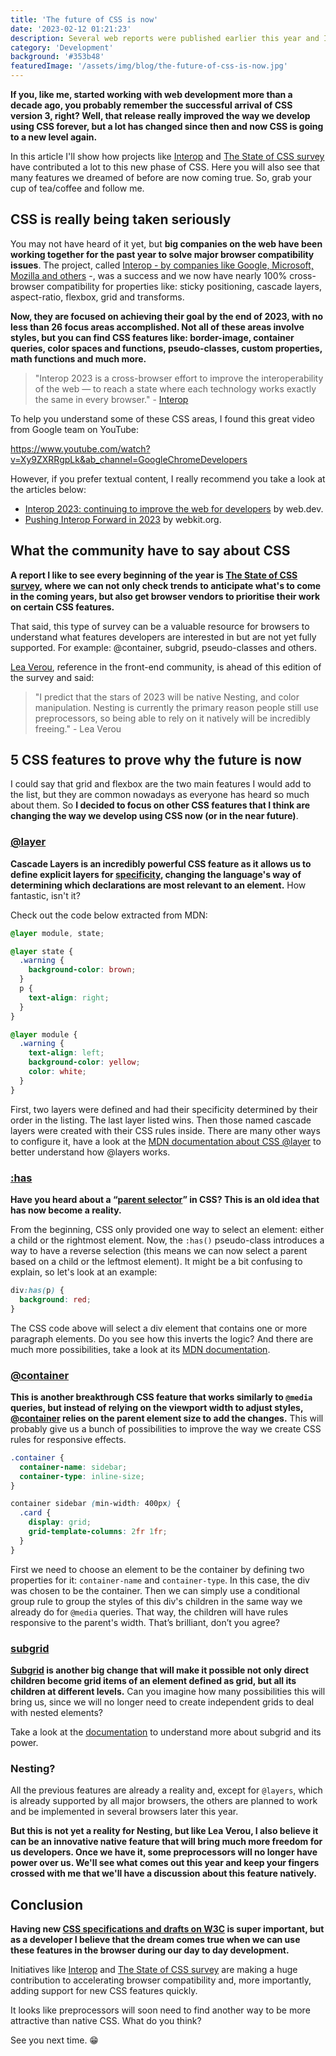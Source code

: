 ```yaml
---
title: 'The future of CSS is now'
date: '2023-02-12 01:21:23'
description: Several web reports were published earlier this year and I'll give you a rundown of what's happening around CSS and what are the best features we can look forward to this year.
category: 'Development'
background: '#353b48'
featuredImage: '/assets/img/blog/the-future-of-css-is-now.jpg'
---
```


**If you, like me, started working with web development more than a decade ago, you probably remember the successful arrival of CSS version 3, right? Well, that release really improved the way we develop using CSS forever, but a lot has changed since then and now CSS is going to a new level again.**

In this article I'll show how projects like [Interop](https://wpt.fyi/interop-2023) and [The State of CSS survey](https://2022.stateofcss.com/en-US/) have contributed a lot to this new phase of CSS. Here you will also see that many features we dreamed of before are now coming true. So, grab your cup of tea/coffee and follow me.

## CSS is really being taken seriously

You may not have heard of it yet, but **big companies on the web have been working together for the past year to solve major browser compatibility issues**. The project, called [Interop - by companies like Google, Microsoft, Mozilla and others](https://wpt.fyi/interop-2023) -, was a success and we now have nearly 100% cross-browser compatibility for properties like: sticky positioning, cascade layers, aspect-ratio, flexbox, grid and transforms.

**Now, they are focused on achieving their goal by the end of 2023, with no less than 26 focus areas accomplished. Not all of these areas involve styles, but you can find CSS features like: border-image, container queries, color spaces and functions, pseudo-classes, custom properties, math functions and much more.**

> "Interop 2023 is a cross-browser effort to improve the interoperability of the web — to reach a state where each technology works exactly the same in every browser." - [Interop](https://wpt.fyi/interop-2023)

To help you understand some of these CSS areas, I found this great video from Google team on YouTube:

https://www.youtube.com/watch?v=Xy9ZXRRgpLk&ab_channel=GoogleChromeDevelopers

However, if you prefer textual content, I really recommend you take a look at the articles below:

- [Interop 2023: continuing to improve the web for developers](https://web.dev/interop-2023/) by web.dev.
- [Pushing Interop Forward in 2023](https://webkit.org/blog/13706/interop-2023/) by webkit.org.

## What the community have to say about CSS

**A report I like to see every beginning of the year is [The State of CSS survey](https://2022.stateofcss.com/en-US/), where we can not only check trends to anticipate what's to come in the coming years, but also get browser vendors to prioritise their work on certain CSS features.**

That said, this type of survey can be a valuable resource for browsers to understand what features developers are interested in but are not yet fully supported. For example: @container, subgrid, pseudo-classes and others.

[Lea Verou](https://lea.verou.me/), reference in the front-end community, is ahead of this edition of the survey and said:

> "I predict that the stars of 2023 will be native Nesting, and color manipulation. Nesting is currently the primary reason people still use preprocessors, so being able to rely on it natively will be incredibly freeing." - Lea Verou

## 5 CSS features to prove why the future is now

I could say that grid and flexbox are the two main features I would add to the list, but they are common nowadays as everyone has heard so much about them. So **I decided to focus on other CSS features that I think are changing the way we develop using CSS now (or in the near future)**.

### [@layer](https://developer.mozilla.org/en-US/docs/Web/CSS/@layer)

**Cascade Layers is an incredibly powerful CSS feature as it allows us to define explicit layers for [specificity](https://developer.mozilla.org/en-US/docs/Web/CSS/Specificity), changing the language's way of determining which declarations are most relevant to an element.** How fantastic, isn't it?

Check out the code below extracted from MDN:

```css
@layer module, state;

@layer state {
  .warning {
    background-color: brown;
  }
  p {
    text-align: right;
  }
}

@layer module {
  .warning {
    text-align: left;
    background-color: yellow;
    color: white;
  }
}
```

First, two layers were defined and had their specificity determined by their order in the listing. The last layer listed wins. Then those named cascade layers were created with their CSS rules inside. There are many other ways to configure it, have a look at the [MDN documentation about CSS @layer](https://developer.mozilla.org/en-US/docs/Web/CSS/@layer) to better understand how @layers works.

### [:has](https://developer.mozilla.org/en-US/docs/Web/CSS/:has)

**Have you heard about a “[parent selector](https://css-tricks.com/parent-selectors-in-css/)” in CSS? This is an old idea that has now become a reality.**

From the beginning, CSS only provided one way to select an element: either a child or the rightmost element. Now, the `:has()` pseudo-class introduces a way to have a reverse selection (this means we can now select a parent based on a child or the leftmost element). It might be a bit confusing to explain, so let's look at an example:

```css
div:has(p) {
  background: red;
}
```

The CSS code above will select a div element that contains one or more paragraph elements. Do you see how this inverts the logic? And there are much more possibilities, take a look at its [MDN documentation](https://developer.mozilla.org/en-US/docs/Web/CSS/:has).

### [@container](https://developer.mozilla.org/en-US/docs/Web/CSS/@container)

**This is another breakthrough CSS feature that works similarly to `@media` queries, but instead of relying on the viewport width to adjust styles, [@container](https://developer.mozilla.org/en-US/docs/Web/CSS/@container) relies on the parent element size to add the changes.** This will probably give us a bunch of possibilities to improve the way we create CSS rules for responsive effects.

```css
.container {
  container-name: sidebar;
  container-type: inline-size;
}

container sidebar (min-width: 400px) {
  .card {
    display: grid;
    grid-template-columns: 2fr 1fr;
  }
}
```

First we need to choose an element to be the container by defining two properties for it: `container-name` and `container-type`. In this case, the div was chosen to be the container. Then we can simply use a conditional group rule to group the styles of this div's children in the same way we already do for `@media` queries. That way, the children will have rules responsive to the parent's width. That’s brilliant, don’t you agree?

### [subgrid](https://developer.mozilla.org/en-US/docs/Web/CSS/CSS_Grid_Layout/Subgrid)

**[Subgrid](https://developer.mozilla.org/en-US/docs/Web/CSS/CSS_Grid_Layout/Subgrid) is another big change that will make it possible not only direct children become grid items of an element defined as grid, but all its children at different levels.** Can you imagine how many possibilities this will bring us, since we will no longer need to create independent grids to deal with nested elements?

Take a look at the [documentation](https://developer.mozilla.org/en-US/docs/Web/CSS/CSS_Grid_Layout/Subgrid) to understand more about subgrid and its power.

### Nesting?

All the previous features are already a reality and, except for `@layers`, which is already supported by all major browsers, the others are planned to work and be implemented in several browsers later this year.

**But this is not yet a reality for Nesting, but like Lea Verou, I also believe it can be an innovative native feature that will bring much more freedom for us developers. Once we have it, some preprocessors will no longer have power over us. We'll see what comes out this year and keep your fingers crossed with me that we'll have a discussion about this feature natively.**

## Conclusion

**Having new [CSS specifications and drafts on W3C](https://www.w3.org/Style/CSS/current-work.en.html) is super important, but as a developer I believe that the dream comes true when we can use these features in the browser during our day to day development.**

Initiatives like [Interop](https://wpt.fyi/interop-2023) and [The State of CSS survey](https://2022.stateofcss.com/en-US/) are making a huge contribution to accelerating browser compatibility and, more importantly, adding support for new CSS features quickly.

It looks like preprocessors will soon need to find another way to be more attractive than native CSS. What do you think?

See you next time. 😁
